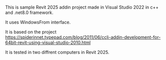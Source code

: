 This is sample Revit 2025 addin project made in Visual Studio 2022 in c++ and .net8.0 framework.

It uses WindowsFrom interface.

It is based on the project https://spiderinnet.typepad.com/blog/2011/06/ccli-addin-development-for-64bit-revit-using-visual-studio-2010.html

It is tested in two diffrent computers in Revit 2025.
